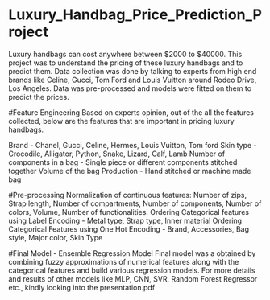 # Luxury_Handbag_Price_Prediction_Project
Luxury handbags can cost anywhere between $2000 to $40000. This project was to understand the pricing of these luxury handbags and to predict them.
Data collection was done by talking to experts from high end brands like Celine, Gucci, Tom Ford and Louis Vuitton around Rodeo Drive, Los Angeles. Data was pre-processed and models were fitted on them to predict the prices.

#Feature Engineering
Based on experts opinion, out of the all the features collected, below are the features that are important in pricing luxury handbags.

Brand - Chanel, Gucci, Celine, Hermes, Louis Vuitton, Tom ford
Skin type - Crocodile, Alligator, Python, Snake, Lizard, Calf, Lamb
Number of components in a bag - Single piece or different components stitched together
Volume of the bag
Production - Hand stitched or machine made bag

#Pre-processing
Normalization of continuous features: Number of zips, Strap length, Number of compartments, Number of components, Number of colors, Volume, Number of functionalities.
Ordering Categorical features using Label Encoding - Metal type, Strap type, Inner material
Ordering Categorical Features using One Hot Encoding - Brand, Accessories, Bag style, Major color, Skin Type

#Final Model - Ensemble Regression Model
Final model was a obtained by combining fuzzy approximations of numerical features along with the categorical features and build various regression models. For more details and results of other models like MLP, CNN, SVR, Random Forest Regressor etc., kindly looking into the presentation.pdf


